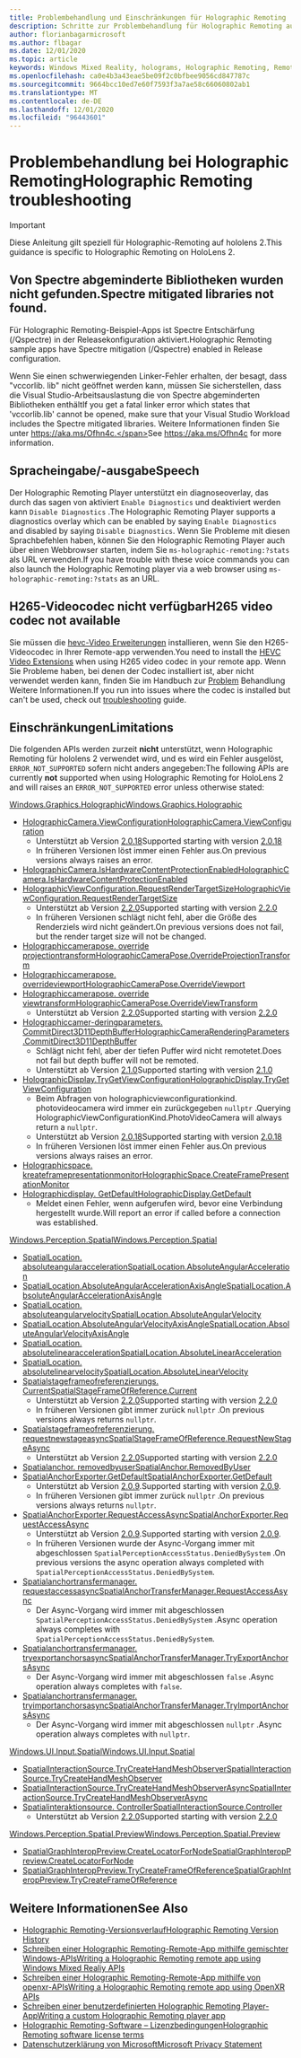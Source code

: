 ```yaml
---
title: Problembehandlung und Einschränkungen für Holographic Remoting
description: Schritte zur Problembehandlung für Holographic Remoting auf hololens 2.
author: florianbagarmicrosoft
ms.author: flbagar
ms.date: 12/01/2020
ms.topic: article
keywords: Windows Mixed Reality, holograms, Holographic Remoting, Remote Rendering, Netzwerk Rendering, hololens, Remote holograms, Problembehandlung, Hilfe, Mixed Reality-Headset, Windows Mixed Reality-Headset, Virtual Reality-Headset
ms.openlocfilehash: ca0e4b3a43eae5be09f2c0bfbee9056cd847787c
ms.sourcegitcommit: 9664bcc10ed7e60f7593f3a7ae58c66060802ab1
ms.translationtype: MT
ms.contentlocale: de-DE
ms.lasthandoff: 12/01/2020
ms.locfileid: "96443601"
---
```

# <a name="holographic-remoting-troubleshooting"></a><span data-ttu-id="1dc19-104">Problembehandlung bei Holographic Remoting</span><span class="sxs-lookup"><span data-stu-id="1dc19-104">Holographic Remoting troubleshooting</span></span>

> [!IMPORTANT]
> <span data-ttu-id="1dc19-105">Diese Anleitung gilt speziell für Holographic-Remoting auf hololens 2.</span><span class="sxs-lookup"><span data-stu-id="1dc19-105">This guidance is specific to Holographic Remoting on HoloLens 2.</span></span>

## <a name="spectre-mitigated-libraries-not-found"></a><span data-ttu-id="1dc19-106">Von Spectre abgeminderte Bibliotheken wurden nicht gefunden.</span><span class="sxs-lookup"><span data-stu-id="1dc19-106">Spectre mitigated libraries not found.</span></span>

<span data-ttu-id="1dc19-107">Für Holographic Remoting-Beispiel-Apps ist Spectre Entschärfung (/Qspectre) in der Releasekonfiguration aktiviert.</span><span class="sxs-lookup"><span data-stu-id="1dc19-107">Holographic Remoting sample apps have Spectre mitigation (/Qspectre) enabled in Release configuration.</span></span>

<span data-ttu-id="1dc19-108">Wenn Sie einen schwerwiegenden Linker-Fehler erhalten, der besagt, dass "vccorlib. lib" nicht geöffnet werden kann, müssen Sie sicherstellen, dass die Visual Studio-Arbeitsauslastung die von Spectre abgeminderten Bibliotheken enthält</span><span class="sxs-lookup"><span data-stu-id="1dc19-108">If you get a fatal linker error which states that 'vccorlib.lib' cannot be opened, make sure that your Visual Studio Workload includes the Spectre mitigated libraries.</span></span> <span data-ttu-id="1dc19-109">Weitere Informationen finden Sie unter https://aka.ms/Ofhn4c.</span><span class="sxs-lookup"><span data-stu-id="1dc19-109">See https://aka.ms/Ofhn4c for more information.</span></span>

## <a name="speech"></a><span data-ttu-id="1dc19-110">Spracheingabe/-ausgabe</span><span class="sxs-lookup"><span data-stu-id="1dc19-110">Speech</span></span>

<span data-ttu-id="1dc19-111">Der Holographic Remoting Player unterstützt ein diagnoseoverlay, das durch das sagen von aktiviert ```Enable Diagnostics``` und deaktiviert werden kann ```Disable Diagnostics``` .</span><span class="sxs-lookup"><span data-stu-id="1dc19-111">The Holographic Remoting Player supports a diagnostics overlay which can be enabled by saying ```Enable Diagnostics``` and disabled by saying ```Disable Diagnostics```.</span></span> <span data-ttu-id="1dc19-112">Wenn Sie Probleme mit diesen Sprachbefehlen haben, können Sie den Holographic Remoting Player auch über einen Webbrowser starten, indem Sie ```ms-holographic-remoting:?stats``` als URL verwenden.</span><span class="sxs-lookup"><span data-stu-id="1dc19-112">If you have trouble with these voice commands you can also launch the Holographic Remoting player via a web browser using ```ms-holographic-remoting:?stats``` as an URL.</span></span>

## <a name="h265-video-codec-not-available"></a><span data-ttu-id="1dc19-113">H265-Videocodec nicht verfügbar</span><span class="sxs-lookup"><span data-stu-id="1dc19-113">H265 video codec not available</span></span>

<span data-ttu-id="1dc19-114">Sie müssen die [hevc-Video Erweiterungen](https://www.microsoft.com/p/hevc-video-extensions/9nmzlz57r3t7) installieren, wenn Sie den H265-Videocodec in Ihrer Remote-app verwenden.</span><span class="sxs-lookup"><span data-stu-id="1dc19-114">You need to install the [HEVC Video Extensions](https://www.microsoft.com/p/hevc-video-extensions/9nmzlz57r3t7) when using H265 video codec in your remote app.</span></span> <span data-ttu-id="1dc19-115">Wenn Sie Probleme haben, bei denen der Codec installiert ist, aber nicht verwendet werden kann, finden Sie im Handbuch zur [Problem](https://docs.microsoft.com/azure/remote-rendering/resources/troubleshoot#h265-codec-not-available) Behandlung Weitere Informationen.</span><span class="sxs-lookup"><span data-stu-id="1dc19-115">If you run into issues where the codec is installed but can't be used, check out [troubleshooting](https://docs.microsoft.com/azure/remote-rendering/resources/troubleshoot#h265-codec-not-available) guide.</span></span>

## <a name="limitations"></a><span data-ttu-id="1dc19-116">Einschränkungen</span><span class="sxs-lookup"><span data-stu-id="1dc19-116">Limitations</span></span>

<span data-ttu-id="1dc19-117">Die folgenden APIs werden zurzeit **nicht** unterstützt, wenn Holographic Remoting für hololens 2 verwendet wird, und es wird ein Fehler ausgelöst, ```ERROR_NOT_SUPPORTED``` sofern nicht anders angegeben:</span><span class="sxs-lookup"><span data-stu-id="1dc19-117">The following APIs are currently **not** supported when using Holographic Remoting for HoloLens 2 and will raises an ```ERROR_NOT_SUPPORTED``` error unless otherwise stated:</span></span>

[<span data-ttu-id="1dc19-118">Windows.Graphics.Holographic</span><span class="sxs-lookup"><span data-stu-id="1dc19-118">Windows.Graphics.Holographic</span></span>](https://docs.microsoft.com/uwp/api/windows.graphics.holographic)

* [<span data-ttu-id="1dc19-119">HolographicCamera.ViewConfiguration</span><span class="sxs-lookup"><span data-stu-id="1dc19-119">HolographicCamera.ViewConfiguration</span></span>](https://docs.microsoft.com/uwp/api/windows.graphics.holographic.holographiccamera.viewconfiguration)
  - <span data-ttu-id="1dc19-120">Unterstützt ab Version [2.0.18](holographic-remoting-version-history.md#v2.0.18)</span><span class="sxs-lookup"><span data-stu-id="1dc19-120">Supported starting with version [2.0.18](holographic-remoting-version-history.md#v2.0.18)</span></span>
  - <span data-ttu-id="1dc19-121">In früheren Versionen löst immer einen Fehler aus.</span><span class="sxs-lookup"><span data-stu-id="1dc19-121">On previous versions always raises an error.</span></span>
* [<span data-ttu-id="1dc19-122">HolographicCamera.IsHardwareContentProtectionEnabled</span><span class="sxs-lookup"><span data-stu-id="1dc19-122">HolographicCamera.IsHardwareContentProtectionEnabled</span></span>](https://docs.microsoft.com/uwp/api/windows.graphics.holographic.holographiccamera.ishardwarecontentprotectionenabled#Windows_Graphics_Holographic_HolographicCamera_IsHardwareContentProtectionEnabled)
* [<span data-ttu-id="1dc19-123">HolographicViewConfiguration.RequestRenderTargetSize</span><span class="sxs-lookup"><span data-stu-id="1dc19-123">HolographicViewConfiguration.RequestRenderTargetSize</span></span>](https://docs.microsoft.com/uwp/api/windows.graphics.holographic.holographicviewconfiguration.requestrendertargetsize#Windows_Graphics_Holographic_HolographicViewConfiguration_RequestRenderTargetSize_Windows_Foundation_Size_)
  - <span data-ttu-id="1dc19-124">Unterstützt ab Version [2.2.0](holographic-remoting-version-history.md#v2.2.0)</span><span class="sxs-lookup"><span data-stu-id="1dc19-124">Supported starting with version [2.2.0](holographic-remoting-version-history.md#v2.2.0)</span></span>
  - <span data-ttu-id="1dc19-125">In früheren Versionen schlägt nicht fehl, aber die Größe des Renderziels wird nicht geändert.</span><span class="sxs-lookup"><span data-stu-id="1dc19-125">On previous versions does not fail, but the render target size will not be changed.</span></span>
* [<span data-ttu-id="1dc19-126">Holographiccamerapose. override projectiontransform</span><span class="sxs-lookup"><span data-stu-id="1dc19-126">HolographicCameraPose.OverrideProjectionTransform</span></span>](https://docs.microsoft.com/uwp/api/windows.graphics.holographic.holographiccamerapose.overrideprojectiontransform)
* [<span data-ttu-id="1dc19-127">Holographiccamerapose. overrideviewport</span><span class="sxs-lookup"><span data-stu-id="1dc19-127">HolographicCameraPose.OverrideViewport</span></span>](https://docs.microsoft.com/uwp/api/windows.graphics.holographic.holographiccamerapose.overrideviewport)
* [<span data-ttu-id="1dc19-128">Holographiccamerapose. override viewtransform</span><span class="sxs-lookup"><span data-stu-id="1dc19-128">HolographicCameraPose.OverrideViewTransform</span></span>](https://docs.microsoft.com/uwp/api/windows.graphics.holographic.holographiccamerapose.overrideviewtransform)
  - <span data-ttu-id="1dc19-129">Unterstützt ab Version [2.2.0](holographic-remoting-version-history.md#v2.2.0)</span><span class="sxs-lookup"><span data-stu-id="1dc19-129">Supported starting with version [2.2.0](holographic-remoting-version-history.md#v2.2.0)</span></span>
* [<span data-ttu-id="1dc19-130">Holographiccamer-deringparameters. CommitDirect3D11DepthBuffer</span><span class="sxs-lookup"><span data-stu-id="1dc19-130">HolographicCameraRenderingParameters.CommitDirect3D11DepthBuffer</span></span>](https://docs.microsoft.com/uwp/api/windows.graphics.holographic.holographiccamerarenderingparameters.commitdirect3d11depthbuffer#Windows_Graphics_Holographic_HolographicCameraRenderingParameters_CommitDirect3D11DepthBuffer_Windows_Graphics_DirectX_Direct3D11_IDirect3DSurface_)
  - <span data-ttu-id="1dc19-131">Schlägt nicht fehl, aber der tiefen Puffer wird nicht remotetet.</span><span class="sxs-lookup"><span data-stu-id="1dc19-131">Does not fail but depth buffer will not be remoted.</span></span>
  - <span data-ttu-id="1dc19-132">Unterstützt ab Version [2.1.0](holographic-remoting-version-history.md#v2.1.0)</span><span class="sxs-lookup"><span data-stu-id="1dc19-132">Supported starting with version [2.1.0](holographic-remoting-version-history.md#v2.1.0)</span></span>
* [<span data-ttu-id="1dc19-133">HolographicDisplay.TryGetViewConfiguration</span><span class="sxs-lookup"><span data-stu-id="1dc19-133">HolographicDisplay.TryGetViewConfiguration</span></span>](https://docs.microsoft.com/uwp/api/windows.graphics.holographic.holographicdisplay.trygetviewconfiguration)
  - <span data-ttu-id="1dc19-134">Beim Abfragen von holographicviewconfigurationkind. photovideocamera wird immer ein zurückgegeben ```nullptr``` .</span><span class="sxs-lookup"><span data-stu-id="1dc19-134">Querying HolographicViewConfigurationKind.PhotoVideoCamera will always return a ```nullptr```.</span></span>
  - <span data-ttu-id="1dc19-135">Unterstützt ab Version [2.0.18](holographic-remoting-version-history.md#v2.0.18)</span><span class="sxs-lookup"><span data-stu-id="1dc19-135">Supported starting with version [2.0.18](holographic-remoting-version-history.md#v2.0.18)</span></span>
  - <span data-ttu-id="1dc19-136">In früheren Versionen löst immer einen Fehler aus.</span><span class="sxs-lookup"><span data-stu-id="1dc19-136">On previous versions always raises an error.</span></span>
* [<span data-ttu-id="1dc19-137">Holographicspace. kreateframepresentationmonitor</span><span class="sxs-lookup"><span data-stu-id="1dc19-137">HolographicSpace.CreateFramePresentationMonitor</span></span>](https://docs.microsoft.com/uwp/api/windows.graphics.holographic.holographicspace.createframepresentationmonitor)
* [<span data-ttu-id="1dc19-138">Holographicdisplay. GetDefault</span><span class="sxs-lookup"><span data-stu-id="1dc19-138">HolographicDisplay.GetDefault</span></span>](https://docs.microsoft.com/uwp/api/windows.graphics.holographic.holographicdisplay.getdefault#Windows_Graphics_Holographic_HolographicDisplay_GetDefault)
  - <span data-ttu-id="1dc19-139">Meldet einen Fehler, wenn aufgerufen wird, bevor eine Verbindung hergestellt wurde.</span><span class="sxs-lookup"><span data-stu-id="1dc19-139">Will report an error if called before a connection was established.</span></span>


[<span data-ttu-id="1dc19-140">Windows.Perception.Spatial</span><span class="sxs-lookup"><span data-stu-id="1dc19-140">Windows.Perception.Spatial</span></span>](https://docs.microsoft.com/uwp/api/windows.perception.spatial)

* [<span data-ttu-id="1dc19-141">SpatialLocation. absoluteangularacceleration</span><span class="sxs-lookup"><span data-stu-id="1dc19-141">SpatialLocation.AbsoluteAngularAcceleration</span></span>](https://docs.microsoft.com/uwp/api/windows.perception.spatial.spatiallocation.absoluteangularacceleration)
* [<span data-ttu-id="1dc19-142">SpatialLocation.AbsoluteAngularAccelerationAxisAngle</span><span class="sxs-lookup"><span data-stu-id="1dc19-142">SpatialLocation.AbsoluteAngularAccelerationAxisAngle</span></span>](https://docs.microsoft.com/uwp/api/windows.perception.spatial.spatiallocation.absoluteangularaccelerationaxisangle)
* [<span data-ttu-id="1dc19-143">SpatialLocation. absoluteangularvelocity</span><span class="sxs-lookup"><span data-stu-id="1dc19-143">SpatialLocation.AbsoluteAngularVelocity</span></span>](https://docs.microsoft.com/uwp/api/windows.perception.spatial.spatiallocation.absoluteangularvelocity)
* [<span data-ttu-id="1dc19-144">SpatialLocation.AbsoluteAngularVelocityAxisAngle</span><span class="sxs-lookup"><span data-stu-id="1dc19-144">SpatialLocation.AbsoluteAngularVelocityAxisAngle</span></span>](https://docs.microsoft.com/uwp/api/windows.perception.spatial.spatiallocation.absoluteangularvelocityaxisangle)
* [<span data-ttu-id="1dc19-145">SpatialLocation. absolutelinearacceleration</span><span class="sxs-lookup"><span data-stu-id="1dc19-145">SpatialLocation.AbsoluteLinearAcceleration</span></span>](https://docs.microsoft.com/uwp/api/windows.perception.spatial.spatiallocation.absolutelinearacceleration)
* [<span data-ttu-id="1dc19-146">SpatialLocation. absolutelinearvelocity</span><span class="sxs-lookup"><span data-stu-id="1dc19-146">SpatialLocation.AbsoluteLinearVelocity</span></span>](https://docs.microsoft.com/uwp/api/windows.perception.spatial.spatiallocation.absolutelinearvelocity)
* [<span data-ttu-id="1dc19-147">Spatialstageframeofreferenzierungs. Current</span><span class="sxs-lookup"><span data-stu-id="1dc19-147">SpatialStageFrameOfReference.Current</span></span>](https://docs.microsoft.com/uwp/api/windows.perception.spatial.spatialstageframeofreference.current)
  - <span data-ttu-id="1dc19-148">Unterstützt ab Version [2.2.0](holographic-remoting-version-history.md#v2.2.0)</span><span class="sxs-lookup"><span data-stu-id="1dc19-148">Supported starting with version [2.2.0](holographic-remoting-version-history.md#v2.2.0)</span></span>
  - <span data-ttu-id="1dc19-149">In früheren Versionen gibt immer zurück ```nullptr``` .</span><span class="sxs-lookup"><span data-stu-id="1dc19-149">On previous versions always returns ```nullptr```.</span></span>
* [<span data-ttu-id="1dc19-150">Spatialstageframeofreferenzierung. requestnewstageasync</span><span class="sxs-lookup"><span data-stu-id="1dc19-150">SpatialStageFrameOfReference.RequestNewStageAsync</span></span>](https://docs.microsoft.com/uwp/api/windows.perception.spatial.spatialstageframeofreference.requestnewstageasync)
  - <span data-ttu-id="1dc19-151">Unterstützt ab Version [2.2.0](holographic-remoting-version-history.md#v2.2.0)</span><span class="sxs-lookup"><span data-stu-id="1dc19-151">Supported starting with version [2.2.0](holographic-remoting-version-history.md#v2.2.0)</span></span>
* [<span data-ttu-id="1dc19-152">Spatialanchor. removedbyuser</span><span class="sxs-lookup"><span data-stu-id="1dc19-152">SpatialAnchor.RemovedByUser</span></span>](https://docs.microsoft.com/uwp/api/windows.perception.spatial.spatialanchor.removedbyuser)
* [<span data-ttu-id="1dc19-153">SpatialAnchorExporter.GetDefault</span><span class="sxs-lookup"><span data-stu-id="1dc19-153">SpatialAnchorExporter.GetDefault</span></span>](https://docs.microsoft.com/uwp/api/windows.perception.spatial.spatialanchorexporter.getdefault
)
  - <span data-ttu-id="1dc19-154">Unterstützt ab Version [2.0.9](holographic-remoting-version-history.md#v2.0.9).</span><span class="sxs-lookup"><span data-stu-id="1dc19-154">Supported starting with version [2.0.9](holographic-remoting-version-history.md#v2.0.9).</span></span> 
  - <span data-ttu-id="1dc19-155">In früheren Versionen gibt immer zurück ```nullptr``` .</span><span class="sxs-lookup"><span data-stu-id="1dc19-155">On previous versions always returns ```nullptr```.</span></span> 
* [<span data-ttu-id="1dc19-156">SpatialAnchorExporter.RequestAccessAsync</span><span class="sxs-lookup"><span data-stu-id="1dc19-156">SpatialAnchorExporter.RequestAccessAsync</span></span>](https://docs.microsoft.com/uwp/api/windows.perception.spatial.spatialanchorexporter.requestaccessasync
)
  - <span data-ttu-id="1dc19-157">Unterstützt ab Version [2.0.9](holographic-remoting-version-history.md#v2.0.9).</span><span class="sxs-lookup"><span data-stu-id="1dc19-157">Supported starting with version [2.0.9](holographic-remoting-version-history.md#v2.0.9).</span></span> 
  - <span data-ttu-id="1dc19-158">In früheren Versionen wurde der Async-Vorgang immer mit abgeschlossen ```SpatialPerceptionAccessStatus.DeniedBySystem``` .</span><span class="sxs-lookup"><span data-stu-id="1dc19-158">On previous versions the async operation always completed with ```SpatialPerceptionAccessStatus.DeniedBySystem```.</span></span>
* [<span data-ttu-id="1dc19-159">Spatialanchortransfermanager. requestaccessasync</span><span class="sxs-lookup"><span data-stu-id="1dc19-159">SpatialAnchorTransferManager.RequestAccessAsync</span></span>](https://docs.microsoft.com/uwp/api/windows.perception.spatial.spatialanchortransfermanager.requestaccessasync#Windows_Perception_Spatial_SpatialAnchorTransferManager_RequestAccessAsync)
  - <span data-ttu-id="1dc19-160">Der Async-Vorgang wird immer mit abgeschlossen ```SpatialPerceptionAccessStatus.DeniedBySystem``` .</span><span class="sxs-lookup"><span data-stu-id="1dc19-160">Async operation always completes with ```SpatialPerceptionAccessStatus.DeniedBySystem```.</span></span>
* [<span data-ttu-id="1dc19-161">Spatialanchortransfermanager. tryexportanchorsasync</span><span class="sxs-lookup"><span data-stu-id="1dc19-161">SpatialAnchorTransferManager.TryExportAnchorsAsync</span></span>](https://docs.microsoft.com/uwp/api/windows.perception.spatial.spatialanchortransfermanager.tryexportanchorsasync#Windows_Perception_Spatial_SpatialAnchorTransferManager_TryExportAnchorsAsync_Windows_Foundation_Collections_IIterable_Windows_Foundation_Collections_IKeyValuePair_System_String_Windows_Perception_Spatial_SpatialAnchor___Windows_Storage_Streams_IOutputStream_)
  - <span data-ttu-id="1dc19-162">Der Async-Vorgang wird immer mit abgeschlossen ```false``` .</span><span class="sxs-lookup"><span data-stu-id="1dc19-162">Async operation always completes with ```false```.</span></span>
* [<span data-ttu-id="1dc19-163">Spatialanchortransfermanager. tryimportanchorsasync</span><span class="sxs-lookup"><span data-stu-id="1dc19-163">SpatialAnchorTransferManager.TryImportAnchorsAsync</span></span>](https://docs.microsoft.com/uwp/api/windows.perception.spatial.spatialanchortransfermanager.tryimportanchorsasync
)
  - <span data-ttu-id="1dc19-164">Der Async-Vorgang wird immer mit abgeschlossen ```nullptr``` .</span><span class="sxs-lookup"><span data-stu-id="1dc19-164">Async operation always completes with ```nullptr```.</span></span>

[<span data-ttu-id="1dc19-165">Windows.UI.Input.Spatial</span><span class="sxs-lookup"><span data-stu-id="1dc19-165">Windows.UI.Input.Spatial</span></span>](https://docs.microsoft.com/uwp/api/windows.ui.input.spatial)

* [<span data-ttu-id="1dc19-166">SpatialInteractionSource.TryCreateHandMeshObserver</span><span class="sxs-lookup"><span data-stu-id="1dc19-166">SpatialInteractionSource.TryCreateHandMeshObserver</span></span>](https://docs.microsoft.com/uwp/api/windows.ui.input.spatial.spatialinteractionsource.trycreatehandmeshobserver#Windows_UI_Input_Spatial_SpatialInteractionSource_TryCreateHandMeshObserver)
* [<span data-ttu-id="1dc19-167">SpatialInteractionSource.TryCreateHandMeshObserverAsync</span><span class="sxs-lookup"><span data-stu-id="1dc19-167">SpatialInteractionSource.TryCreateHandMeshObserverAsync</span></span>](https://docs.microsoft.com/uwp/api/windows.ui.input.spatial.spatialinteractionsource.trycreatehandmeshobserverasync)
* [<span data-ttu-id="1dc19-168">Spatialinteraktionsource. Controller</span><span class="sxs-lookup"><span data-stu-id="1dc19-168">SpatialInteractionSource.Controller</span></span>](https://docs.microsoft.com/uwp/api/windows.ui.input.spatial.spatialinteractionsource.controller#Windows_UI_Input_Spatial_SpatialInteractionSource_Controller)
  - <span data-ttu-id="1dc19-169">Unterstützt ab Version [2.2.0](holographic-remoting-version-history.md#v2.2.0)</span><span class="sxs-lookup"><span data-stu-id="1dc19-169">Supported starting with version [2.2.0](holographic-remoting-version-history.md#v2.2.0)</span></span>

[<span data-ttu-id="1dc19-170">Windows.Perception.Spatial.Preview</span><span class="sxs-lookup"><span data-stu-id="1dc19-170">Windows.Perception.Spatial.Preview</span></span>](https://docs.microsoft.com/uwp/api/windows.perception.spatial.preview)

* [<span data-ttu-id="1dc19-171">SpatialGraphInteropPreview.CreateLocatorForNode</span><span class="sxs-lookup"><span data-stu-id="1dc19-171">SpatialGraphInteropPreview.CreateLocatorForNode</span></span>](https://docs.microsoft.com/uwp/api/windows.perception.spatial.preview.spatialgraphinteroppreview.createlocatorfornode)
* [<span data-ttu-id="1dc19-172">SpatialGraphInteropPreview.TryCreateFrameOfReference</span><span class="sxs-lookup"><span data-stu-id="1dc19-172">SpatialGraphInteropPreview.TryCreateFrameOfReference</span></span>](https://docs.microsoft.com/uwp/api/windows.perception.spatial.preview.spatialgraphinteroppreview.trycreateframeofreference)

## <a name="see-also"></a><span data-ttu-id="1dc19-173">Weitere Informationen</span><span class="sxs-lookup"><span data-stu-id="1dc19-173">See Also</span></span>
* [<span data-ttu-id="1dc19-174">Holographic Remoting-Versionsverlauf</span><span class="sxs-lookup"><span data-stu-id="1dc19-174">Holographic Remoting Version History</span></span>](holographic-remoting-version-history.md)
* [<span data-ttu-id="1dc19-175">Schreiben einer Holographic Remoting-Remote-App mithilfe gemischter Windows-APIs</span><span class="sxs-lookup"><span data-stu-id="1dc19-175">Writing a Holographic Remoting remote app using Windows Mixed Realiy APIs</span></span>](holographic-remoting-create-remote-wmr.md)
* [<span data-ttu-id="1dc19-176">Schreiben einer Holographic Remoting-Remote-App mithilfe von openxr-APIs</span><span class="sxs-lookup"><span data-stu-id="1dc19-176">Writing a Holographic Remoting remote app using OpenXR APIs</span></span>](holographic-remoting-create-remote-openxr.md)
* [<span data-ttu-id="1dc19-177">Schreiben einer benutzerdefinierten Holographic Remoting Player-App</span><span class="sxs-lookup"><span data-stu-id="1dc19-177">Writing a custom Holographic Remoting player app</span></span>](holographic-remoting-create-player.md)
* [<span data-ttu-id="1dc19-178">Holographic Remoting-Software – Lizenzbedingungen</span><span class="sxs-lookup"><span data-stu-id="1dc19-178">Holographic Remoting software license terms</span></span>](https://docs.microsoft.com/legal/mixed-reality/microsoft-holographic-remoting-software-license-terms)
* [<span data-ttu-id="1dc19-179">Datenschutzerklärung von Microsoft</span><span class="sxs-lookup"><span data-stu-id="1dc19-179">Microsoft Privacy Statement</span></span>](https://go.microsoft.com/fwlink/?LinkId=521839)
